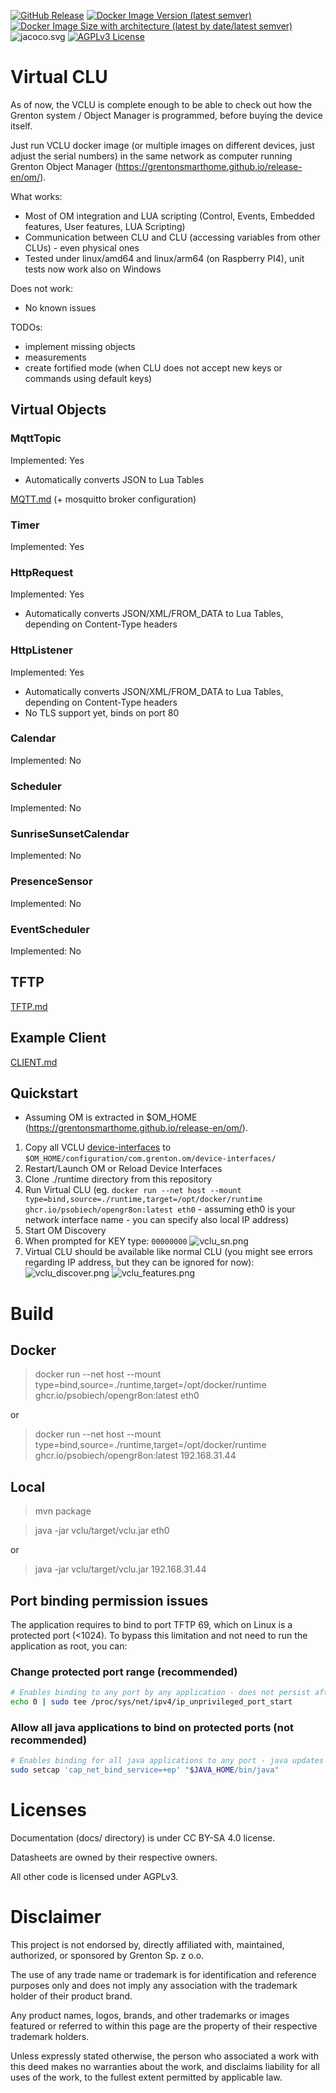[![GitHub Release](https://img.shields.io/github/v/release/psobiech/opengr8on?label=release)](https://github.com/psobiech/opengr8on/releases)
[![Docker Image Version (latest semver)](https://img.shields.io/docker/v/psobiech/opengr8on?sort=semver&label=docker%20version)](https://github.com/psobiech/opengr8on/pkgs/container/opengr8on)
[![Docker Image Size with architecture (latest by date/latest semver)](https://img.shields.io/docker/image-size/psobiech/opengr8on?label=docker%20size)](https://github.com/psobiech/opengr8on/pkgs/container/opengr8on)
![jacoco.svg](badges%2Fjacoco.svg)
[![AGPLv3 License](https://img.shields.io/badge/license-AGPL-blue.svg)](http://www.gnu.org/licenses/agpl-3.0)

# Virtual CLU

As of now, the VCLU is complete enough to be able to check out how the Grenton system / Object Manager is programmed, before buying the device itself.

Just run VCLU docker image (or multiple images on different devices, just adjust the serial numbers) in the same network as computer running Grenton Object
Manager (https://grentonsmarthome.github.io/release-en/om/).

What works:

- Most of OM integration and LUA scripting (Control, Events, Embedded features, User features, LUA Scripting)
- Communication between CLU and CLU (accessing variables from other CLUs) - even physical ones
- Tested under linux/amd64 and linux/arm64 (on Raspberry PI4), unit tests now work also on Windows

Does not work:

- No known issues

TODOs:

- implement missing objects
- measurements
- create fortified mode (when CLU does not accept new keys or commands using default keys)

## Virtual Objects

### MqttTopic

Implemented: Yes

* Automatically converts JSON to Lua Tables

[MQTT.md](modules/MQTT.md) (+ mosquitto broker configuration)

### Timer

Implemented: Yes

### HttpRequest

Implemented: Yes

* Automatically converts JSON/XML/FROM_DATA to Lua Tables, depending on Content-Type headers

### HttpListener

Implemented: Yes

* Automatically converts JSON/XML/FROM_DATA to Lua Tables, depending on Content-Type headers
* No TLS support yet, binds on port 80

### Calendar

Implemented: No

### Scheduler

Implemented: No

### SunriseSunsetCalendar

Implemented: No

### PresenceSensor

Implemented: No

### EventScheduler

Implemented: No

## TFTP

[TFTP.md](modules%2FTFTP.md)

## Example Client

[CLIENT.md](modules%2FCLIENT.md)

## Quickstart

* Assuming OM is extracted in $OM_HOME (https://grentonsmarthome.github.io/release-en/om/).

1. Copy all VCLU [device-interfaces](runtime%2Fdevice-interfaces) to `$OM_HOME/configuration/com.grenton.om/device-interfaces/`
1. Restart/Launch OM or Reload Device Interfaces
1. Clone ./runtime directory from this repository
1. Run Virtual CLU (eg. `docker run --net host --mount type=bind,source=./runtime,target=/opt/docker/runtime ghcr.io/psobiech/opengr8on:latest eth0` - assuming
   eth0 is your network interface name - you can specify also local IP address)
1. Start OM Discovery
1. When prompted for KEY type: `00000000`
   ![vclu_sn.png](docs%2Fimg%2Fvclu_sn.png)
1. Virtual CLU should be available like normal CLU (you might see errors regarding IP address, but they can be ignored for now):
   ![vclu_discover.png](docs%2Fimg%2Fvclu_discover.png)
   ![vclu_features.png](docs%2Fimg%2Fvclu_features.png)

# Build

## Docker

> docker run --net host --mount type=bind,source=./runtime,target=/opt/docker/runtime ghcr.io/psobiech/opengr8on:latest eth0

or

> docker run --net host --mount type=bind,source=./runtime,target=/opt/docker/runtime ghcr.io/psobiech/opengr8on:latest 192.168.31.44

## Local

> mvn package

> java -jar vclu/target/vclu.jar eth0

or

> java -jar vclu/target/vclu.jar 192.168.31.44

## Port binding permission issues

The application requires to bind to port TFTP 69, which on Linux is a protected port (<1024).
To bypass this limitation and not need to run the application as root, you can:

### Change protected port range (recommended)

```bash
# Enables binding to any port by any application - does not persist after reboot
echo 0 | sudo tee /proc/sys/net/ipv4/ip_unprivileged_port_start
```

### Allow all java applications to bind on protected ports (not recommended)

```bash
# Enables binding for all java applications to any port - java updates will clear the flag
sudo setcap 'cap_net_bind_service=+ep' "$JAVA_HOME/bin/java"
```

# Licenses

Documentation (docs/ directory) is under CC BY-SA 4.0 license.

Datasheets are owned by their respective owners.

All other code is licensed under AGPLv3.

# Disclaimer

This project is not endorsed by, directly affiliated with, maintained, authorized, or sponsored by Grenton Sp. z o.o.

The use of any trade name or trademark is for identification and reference purposes only and does not imply any association with the trademark holder of their
product brand.

Any product names, logos, brands, and other trademarks or images featured or referred to within this page are the property of their respective trademark
holders.

Unless expressly stated otherwise, the person who associated a work with this deed makes no warranties about the work, and disclaims liability for all uses of
the work, to the fullest extent permitted by applicable law.
